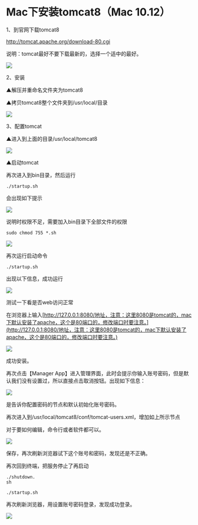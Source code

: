 # 

# Mac下安装tomcat8（Mac 10.12）

1、到官网下载tomcat8

[http://tomcat.apache.org/download-80.cgi ](http://tomcat.apache.org/download-80.cgi)

说明：tomcat最好不要下载最新的，选择一个适中的最好。

[![](/assets/1.png)](https://images2015.cnblogs.com/blog/417876/201701/417876-20170112114923869-1670815662.png)

2、安装

▲解压并重命名文件夹为tomcat8

▲拷贝tomcat8整个文件夹到/usr/local/目录

[![](/assets/2.png)](https://images2015.cnblogs.com/blog/417876/201701/417876-20170112115507510-1415934466.png)

3、配置tomcat

▲进入到上面的目录/usr/local/tomcat8

[![](/assets/3.png)](https://images2015.cnblogs.com/blog/417876/201701/417876-20170112115955681-537097611.png)

▲启动tomcat

再次进入到bin目录，然后运行

```
./startup.sh
```

会出现如下提示

[![](/assets/4.png)](https://images2015.cnblogs.com/blog/417876/201701/417876-20170112120222650-1939302343.png)

说明时权限不足，需要加入bin目录下全部文件的权限

```
sudo chmod 755 *.sh
```

[![](/assets/5.png)](https://images2015.cnblogs.com/blog/417876/201701/417876-20170112124325213-24284867.png)

再次运行启动命令

```
./startup.sh
```

出现以下信息，成功运行

[![](/assets/6.png)](https://images2015.cnblogs.com/blog/417876/201701/417876-20170112124520213-504805141.png)

测试一下看是否web访问正常

在浏览器上输入[http://127.0.0.1:8080/地址，注意：这里8080是tomcat的，mac下默认安装了apache，这个是80端口的，修改端口时要注意。](http://127.0.0.1:8080/地址，注意：这里8080是tomcat的，mac下默认安装了apache，这个是80端口的，修改端口时要注意。)

[![](/assets/7.png)](https://images2015.cnblogs.com/blog/417876/201701/417876-20170112124743916-1487600692.png)

成功安装。

再次点击【Manager App】进入管理界面，此时会提示你输入账号密码，但是默认我们没有设置过，所以直接点击取消按钮。出现如下信息：

[![](/assets/8.png)](https://images2015.cnblogs.com/blog/417876/201701/417876-20170112124958900-2112880780.png)

是告诉你配置密码的节点和默认初始化账号密码。

再次进入到/usr/local/tomcat8/conf/tomcat-users.xml，增加如上所示节点

对于要如何编辑，命令行或者软件都可以。

[![](/assets/9.png)](https://images2015.cnblogs.com/blog/417876/201701/417876-20170112125436025-82711396.png)

保存，再次刷新浏览器试下这个账号和密码，发现还是不正确。

再次回到终端，把服务停止了再启动

```
./shutdown.
sh

./startup.sh
```

再次刷新浏览器，用设置账号密码登录，发现成功登录。

[![](/assets/10.png)](https://images2015.cnblogs.com/blog/417876/201701/417876-20170112125809869-392583741.png)

